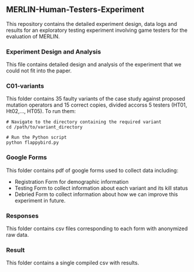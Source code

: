 ## MERLIN-Human-Testers-Experiment

This repository contains the detailed experiment design, data logs and results for an exploratory testing experiment involving game testers for the evaluation of MERLIN.

### Experiment Design and Analysis
This file contains detailed design and analysis of the experiment that we could not fit into the paper.

### C01-variants
This folder contains 35 faulty variants of the case study against proposed mutation operators and 15 correct copies, divided accorss 5 testers (HT01, Ht02,..., HT05). To run them:
```
# Navigate to the directory containing the required variant
cd /path/to/variant_directory

# Run the Python script
python flappybird.py
```

### Google Forms
This folder contains pdf of google forms used to collect data including:
- Registration Form for demographic information
- Testing Form to collect information about each variant and its kill status
- Debried Form to collect information about how we can improve this experiment in future.

### Responses
This folder contains csv files corresponding to each form with anonymized raw data.

### Result
This folder contains a single compiled csv with results.
